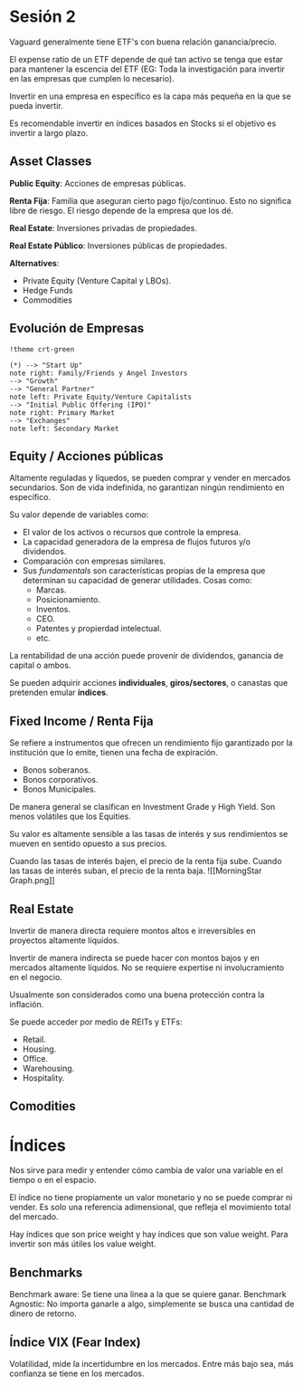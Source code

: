 # Sesión 2

Vaguard generalmente tiene ETF's con buena relación ganancia/precio.

El expense ratio de un ETF depende de qué tan activo se tenga que estar para mantener la escencia del ETF (EG: Toda la investigación para invertir en las empresas que cumplen lo necesario).

Invertir en una empresa en específico es la capa más pequeña en la que se pueda invertir.

Es recomendable invertir en índices basados en Stocks si el objetivo es invertir a largo plazo.

## Asset Classes
**Public Equity**: Acciones de empresas públicas.

**Renta Fija**: Familia que aseguran cierto pago fijo/continuo. Esto no significa libre de riesgo. El riesgo depende de la empresa que los dé.

**Real Estate**: Inversiones privadas de propiedades.

**Real Estate Público**: Inversiones públicas de propiedades.

**Alternatives**:
- Private Equity (Venture Capital y LBOs).
- Hedge Funds
- Commodities

## Evolución de Empresas
```plantuml
!theme crt-green

(*) --> "Start Up"
note right: Family/Friends y Angel Investors
--> "Growth"
--> "General Partner"
note left: Private Equity/Venture Capitalists
--> "Initial Public Offering (IPO)"
note right: Primary Market
--> "Exchanges"
note left: Secondary Market
```

## Equity / Acciones públicas
Altamente reguladas y líquedos, se pueden comprar y vender en mercados secundarios. Son de vida indefinida, no garantizan ningún rendimiento en específico.

Su valor depende de variables como:
- El valor de los activos o recursos que controle la empresa.
- La capacidad generadora de la empresa de flujos futuros y/o dividendos.
- Comparación con empresas similares.
- Sus _fundamentals_ son características propias de la empresa que determinan su capacidad de generar utilidades. Cosas como:
    - Marcas.
    - Posicionamiento.
    - Inventos.
    - CEO.
    - Patentes y propierdad intelectual.
    - etc.

La rentabilidad de una acción puede provenir de dividendos, ganancia de capital o ambos.

Se pueden adquirir acciones **individuales**, **giros/sectores**, o canastas que pretenden emular **índices**.

## Fixed Income / Renta Fija
Se refiere a instrumentos que ofrecen un rendimiento fijo garantizado por la institución que lo emite, tienen una fecha de expiración.
- Bonos soberanos.
- Bonos corporativos.
- Bonos Municipales.

De manera general se clasifican en Investment Grade y High Yield. Son menos volátiles que los Equities.

Su valor es altamente sensible a las tasas de interés y sus rendimientos se mueven en sentido opuesto a sus precios.

Cuando las tasas de interés bajen, el precio de la renta fija sube. Cuando las tasas de interés suban, el precio de la renta baja.
![[MorningStar Graph.png]]

## Real Estate
Invertir de manera directa requiere montos altos e irreversibles en proyectos altamente líquidos.

Invertir de manera indirecta se puede hacer con montos bajos y en mercados altamente líquidos. No se requiere expertise ni involucramiento en el negocio.

Usualmente son considerados como una buena protección contra la inflación.

Se puede acceder por medio de REITs y ETFs:
- Retail.
- Housing.
- Office.
- Warehousing.
- Hospitality.

## Comodities


# Índices
Nos sirve para medir y entender cómo cambia de valor una variable en el tiempo o en el espacio.

El índice no tiene propiamente un valor monetario y no se puede comprar ni vender. Es solo una referencia adimensional, que refleja el movimiento total del mercado.

Hay índices que son price weight y hay índices que son value weight. Para invertir son más útiles los value weight.

## Benchmarks
Benchmark aware: Se tiene una línea a la que se quiere ganar.
Benchmark Agnostic: No importa ganarle a algo, simplemente se busca una cantidad de dinero de retorno.

## Índice VIX (Fear Index)
Volatilidad, mide la incertidumbre en los mercados. Entre más bajo sea, más confianza se tiene en los mercados.
